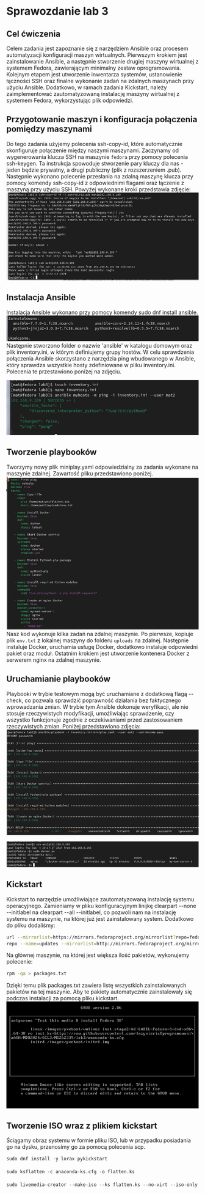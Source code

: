 # Sprawozdanie lab 3

## Cel ćwiczenia
Celem zadania jest zapoznanie się z narzędziem Ansible oraz procesem automatyzacji konfiguracji maszyn wirtualnych. Pierwszym krokiem jest zainstalowanie Ansible, a następnie stworzenie drugiej maszyny wirtualnej z systemem Fedora, zawierającym minimalny zestaw oprogramowania. Kolejnym etapem jest utworzenie inwentarza systemów, ustanowienie łączności SSH oraz finalne wykonanie zadań na zdalnych maszynach przy użyciu Ansible. Dodatkowo, w ramach zadania Kickstart, należy zaimplementować zautomatyzowaną instalację maszyny wirtualnej z systemem Fedora, wykorzystując plik odpowiedzi.

## Przygotowanie maszyn i konfiguracja połączenia pomiędzy maszynami
  
Do tego zadania użyjemy polecenia ssh-copy-id, które automatycznie skonfiguruje połączenie między naszymi maszynami. 
Zaczynamy od wygenerowania klucza SSH na maszynie  `fedora` przy pomocy polecenia ssh-keygen.   Ta instrukcja spowoduje stworzenie pary kluczy dla nas - jeden będzie prywatny, a drugi publiczny (plik z rozszerzeniem .pub).
Następnie wykonano polecenie przesłania na zdalną maszynę klucza przy pomocy komendy ssh-copy-id z odpowiednimi flagami oraz łączenie z maszyną przy użyciu SSH. Powyżej wykonane kroki przedstawia zdjęcie:
![photo1](photo1.png)

## Instalacja Ansible
Instalacja Ansible wykonano przy pomocy komendy sudo dnf install ansible.
![photo2.png](photo2.png)
Następnie stworzono folder o nazwie 'ansible' w katalogu domowym oraz plik inventory.ini, w którym definiujemy grupy hostów. 
W celu sprawdzenia połączenia Ansible skorzystano z narzędzia ping wbudowanego w Ansible, który sprawdza wszystkie hosty zdefiniowane w pliku inventory.ini. Polecenia te przestawiono poniżej na zdjęciu. 

![photo3.png](photo3.png)

## Tworzenie playbooków
Tworzymy nowy plik miniplay.yaml odpowiedzialny za zadania wykonane na maszynie zdalnej. Zawartość pliku przedstawiono poniżej.
![photo4.png](photo4.png)
Nasz kod wykonuje kilka zadań na zdalnej maszynie. Po pierwsze, kopiuje plik `env.txt` z lokalnej maszyny do folderu `uploads` na zdalnej. Następnie instaluje Docker, uruchamia usługę Docker,  dodatkowo instaluje odpowiedni pakiet oraz moduł. Ostatnim krokiem jest utworzenie kontenera Docker z serwerem nginx na zdalnej maszynie.
## Uruchamianie playbooków
Playbooki w trybie testowym mogą być uruchamiane z dodatkową flagą --check, co pozwala sprawdzić poprawność działania bez faktycznego wprowadzania zmian. W trybie tym Ansible dokonuje weryfikacji, ale nie stosuje rzeczywistych modyfikacji, umożliwiając sprawdzenie, czy wszystko funkcjonuje zgodnie z oczekiwaniami przed zastosowaniem rzeczywistych zmian. Poniżej przedstawiono zdjęcia:
![photo5.png](photo5.png)

![photo6.png](photo6.png)
## Kickstart
Kickstart to narzędzie umożliwiające zautomatyzowaną instalację systemu operacyjnego.
Zamieniamy w pliku konfiguracyjnym linijkę clearpart --none --initlabel na clearpart --all --initlabel, co pozwoli nam na instalację systemu na maszynie, na której już jest zainstalowany system. Dodatkowo do pliku dodaliśmy:
```bash
url --mirrorlist=https://mirrors.fedoraproject.org/mirrorlist?repo=fedora-38&arch=aarch64
repo --name=updates --mirrorlist=http://mirrors.fedoraproject.org/mirrorlist?repo=updates-released-f38&arch=aarch64
```
Na głównej maszynie, na której jest większa ilość pakietów, wykonujemy polecenie:
```bash
rpm -qa > packages.txt
```
Dzięki temu plik packages.txt zawiera listę wszystkich zainstalowanych pakietów na tej maszynie. Aby te pakiety automatycznie zainstalowały się podczas instalacji za pomocą pliku kickstart.
![photo7.png](photo7.png)
## Tworzenie ISO wraz z plikiem kickstart
  
Ściągamy obraz systemu w formie pliku ISO, lub w przypadku posiadania go na dysku, przenosimy go za pomocą polecenia scp.
```python
sudo dnf install -y lorax pykickstart

sudo ksflatten -c anaconda-ks.cfg -o flatten.ks

sudo livemedia-creator --make-iso --ks flatten.ks --no-virt --iso-only --iso-name image.iso --releasever 38
```
